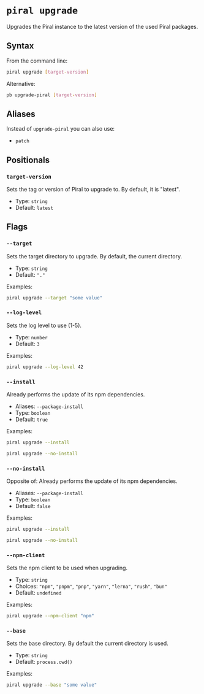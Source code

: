 # `piral upgrade`

Upgrades the Piral instance to the latest version of the used Piral packages.

## Syntax

From the command line:

```sh
piral upgrade [target-version]
```

Alternative:

```sh
pb upgrade-piral [target-version]
```

## Aliases

Instead of `upgrade-piral` you can also use:

- `patch`

## Positionals

### `target-version`

Sets the tag or version of Piral to upgrade to. By default, it is "latest".

- Type: `string`
- Default: `latest`

## Flags

### `--target`

Sets the target directory to upgrade. By default, the current directory.

- Type: `string`
- Default: `"."`

Examples:

```sh
piral upgrade --target "some value"
```

### `--log-level`

Sets the log level to use (1-5).

- Type: `number`
- Default: `3`

Examples:

```sh
piral upgrade --log-level 42
```

### `--install`

Already performs the update of its npm dependencies.

- Aliases: `--package-install`
- Type: `boolean`
- Default: `true`

Examples:

```sh
piral upgrade --install
```

```sh
piral upgrade --no-install
```

### `--no-install`

Opposite of:
Already performs the update of its npm dependencies.

- Aliases: `--package-install`
- Type: `boolean`
- Default: `false`

Examples:

```sh
piral upgrade --install
```

```sh
piral upgrade --no-install
```

### `--npm-client`

Sets the npm client to be used when upgrading.

- Type: `string`
- Choices: `"npm"`, `"pnpm"`, `"pnp"`, `"yarn"`, `"lerna"`, `"rush"`, `"bun"`
- Default: `undefined`

Examples:

```sh
piral upgrade --npm-client "npm"
```

### `--base`

Sets the base directory. By default the current directory is used.

- Type: `string`
- Default: `process.cwd()`

Examples:

```sh
piral upgrade --base "some value"
```
